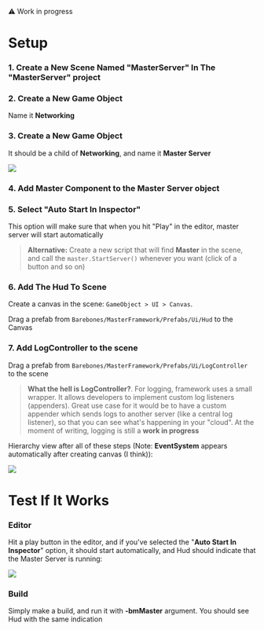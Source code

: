 :warning: Work in progress
# Setup

### 1. Create a New Scene Named "MasterServer" In The "MasterServer" project

### 2. Create a New Game Object

Name it **Networking**

### 3. Create a New Game Object

It should be a child of **Networking**, and name it **Master Server**

![](http://i.imgur.com/HmqjbI8.png)

### 4. Add **Master** Component to the **Master Server** object

### 5. Select "Auto Start In Inspector"

This option will make sure that when you hit "Play" in the editor, master server will start automatically

> **Alternative:** Create a new script that will find **Master** in the scene, and call the `master.StartServer()` whenever you want (click of a button and so on)

### 6. Add The Hud To Scene

Create a canvas in the scene: `GameObject > UI > Canvas`.

Drag a prefab from `Barebones/MasterFramework/Prefabs/Ui/Hud` to the Canvas

### 7. Add LogController to the scene

Drag a prefab from `Barebones/MasterFramework/Prefabs/Ui/LogController` to the scene

> **What the hell is LogController?**. For logging, framework uses a small wrapper. It allows developers to implement custom log listeners (appenders). Great use case for it would be to have a custom appender which sends logs to another server (like a central log listener), so that you can see what's happening in your "cloud". At the moment of writing, logging is still a **work in progress**

Hierarchy view after all of these steps (Note: **EventSystem** appears automatically after creating canvas (I think)):

![](http://i.imgur.com/Us31621.png)

# Test If It Works

### Editor

Hit a play button in the editor, and if you've selected the "**Auto Start In Inspector**" option, it should start automatically, and Hud should indicate that the Master Server is running:

![](http://i.imgur.com/T9UM9nq.png)

### Build

Simply make a build, and run it with **-bmMaster** argument. You should see Hud with the same indication
